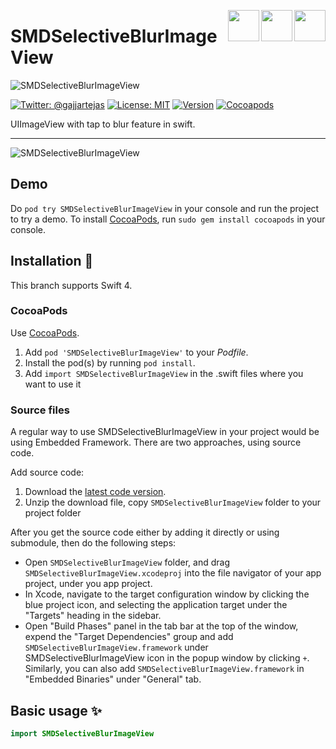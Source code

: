  
 [<img align="right" src="https://cdn.jsdelivr.net/npm/simple-icons@latest/icons/instagram.svg" width="50" height="50" />](http://www.instagram.com/gajjartejas)
 [<img align="right" src="https://cdn.jsdelivr.net/npm/simple-icons@latest/icons/twitter.svg" width="50" height="50" />](http://www.twitter.com/gajjartejas)
 [<img align="right" src="https://cdn.jsdelivr.net/npm/simple-icons@latest/icons/reddit.svg" width="50" height="50" />](http://www.reddit.com/u/gajjartejas)

# SMDSelectiveBlurImageView

![SMDSelectiveBlurImageView](Images/logo.png)

[![Twitter: @gajjartejas](http://img.shields.io/badge/contact-%40gajjartejas-70a1fb.svg?style=flat)](https://twitter.com/gajjartejas)
[![License: MIT](http://img.shields.io/badge/license-MIT-70a1fb.svg?style=flat)](https://github.com/gajjartejas/SMDSelectiveBlurImageView/blob/master/README.md)
[![Version](http://img.shields.io/badge/version-0.1.0-green.svg?style=flat)](https://github.com/gajjartejas/SMDSelectiveBlurImageView)
[![Cocoapods](http://img.shields.io/badge/Cocoapods-available-green.svg?style=flat)](http://cocoadocs.org/docsets/SMDSelectiveBlurImageView/)

UIImageView with tap to blur feature in swift.
***

![SMDSelectiveBlurImageView](Images/animation.gif)

## Demo

Do `pod try SMDSelectiveBlurImageView` in your console and run the project to try a demo.
To install [CocoaPods](http://www.cocoapods.org), run `sudo gem install cocoapods` in your console.

## Installation 📱

This branch supports Swift 4.

### CocoaPods

Use [CocoaPods](http://www.cocoapods.org).

1. Add `pod 'SMDSelectiveBlurImageView'` to your *Podfile*.
2. Install the pod(s) by running `pod install`.
3. Add `import SMDSelectiveBlurImageView` in the .swift files where you want to use it

### Source files

A regular way to use SMDSelectiveBlurImageView in your project would be using Embedded Framework. There are two approaches, using source code.

Add source code:

1. Download the [latest code version](https://github.com/gajjartejas/SMDSelectiveBlurImageView/archive/master.zip).
2. Unzip the download file, copy `SMDSelectiveBlurImageView` folder to your project folder

After you get the source code either by adding it directly or using submodule, then do the following steps:

- Open `SMDSelectiveBlurImageView` folder, and drag `SMDSelectiveBlurImageView.xcodeproj` into the file navigator of your app project, under you app project.
- In Xcode, navigate to the target configuration window by clicking the blue project icon, and selecting the application target under the "Targets" heading in the sidebar.
- Open "Build Phases" panel in the tab bar at the top of the window, expend the "Target Dependencies" group and add `SMDSelectiveBlurImageView.framework` under SMDSelectiveBlurImageView icon in the popup window by clicking `+`. Similarly, you can also add `SMDSelectiveBlurImageView.framework` in "Embedded Binaries" under "General" tab.

## Basic usage ✨

```swift
import SMDSelectiveBlurImageView
